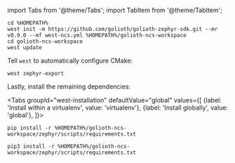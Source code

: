 import Tabs from '@theme/Tabs';
import TabItem from '@theme/TabItem';

```
cd %HOMEPATH%
west init -m https://github.com/golioth/golioth-zephyr-sdk.git --mr v0.9.0 --mf west-ncs.yml %HOMEPATH%/golioth-ncs-workspace
cd golioth-ncs-workspace
west update
```

Tell `west` to automatically configure CMake:

```
west zephyr-export
```

Lastly, install the remaining dependencies:

<Tabs
groupId="west-installation"
defaultValue="global"
values={[
{label: 'Install within a virtualenv', value: 'virtualenv'},
{label: 'Install globally', value: 'global'},
]}>
<TabItem value="virtualenv">

```
pip install -r %HOMEPATH%/golioth-ncs-workspace/zephyr/scripts/requirements.txt
```

</TabItem>
<TabItem value="global">

```
pip3 install -r %HOMEPATH%/golioth-ncs-workspace/zephyr/scripts/requirements.txt
```

</TabItem>
</Tabs>
